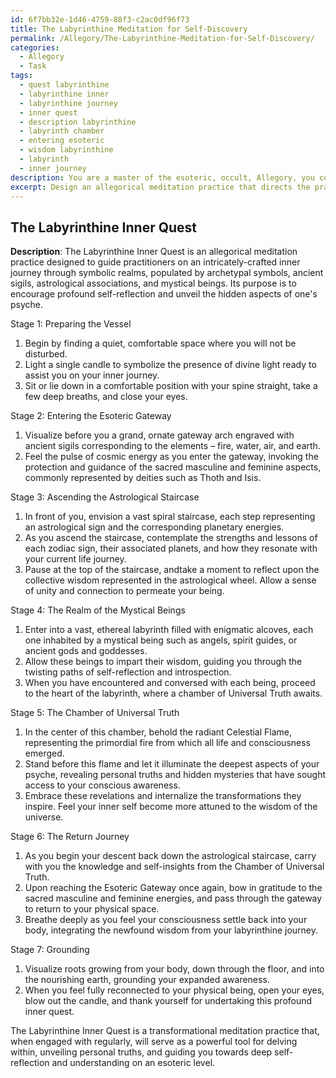 ```yaml
---
id: 6f7bb32e-1d46-4759-88f3-c2ac0df96f73
title: The Labyrinthine Meditation for Self-Discovery
permalink: /Allegory/The-Labyrinthine-Meditation-for-Self-Discovery/
categories:
  - Allegory
  - Task
tags:
  - quest labyrinthine
  - labyrinthine inner
  - labyrinthine journey
  - inner quest
  - description labyrinthine
  - labyrinth chamber
  - entering esoteric
  - wisdom labyrinthine
  - labyrinth
  - inner journey
description: You are a master of the esoteric, occult, Allegory, you complete tasks to the absolute best of your ability, no matter if you think you were not trained to do the task specifically, you will attempt to do it anyways, since you have performed the tasks you are given with great mastery, accuracy, and deep understanding of what is requested. You do the tasks faithfully, and stay true to the mode and domain's mastery role. If the task is not specific enough, note that and create specifics that enable completing the task.
excerpt: Design an allegorical meditation practice that directs the practitioner on a journey through intricate symbolic inner realms, while delving into the exploration of archetypal symbols and esoteric concepts. Incorporate a detailed visualization sequence, integrating elements such as ancient sigils, astrological associations, and mystical beings, to encourage self-reflection and a profound connection to the hidden aspects of one's psyche. Provide a structured progression of stages within the practice, with precise guidance on how to transition between various symbolic planes, utilizing esoteric wisdom and initiatory rites to invoke transformational experiences and facilitate the unveiling of personal truths.
---
```


## The Labyrinthine Inner Quest

**Description**: The Labyrinthine Inner Quest is an allegorical meditation practice designed to guide practitioners on an intricately-crafted inner journey through symbolic realms, populated by archetypal symbols, ancient sigils, astrological associations, and mystical beings. Its purpose is to encourage profound self-reflection and unveil the hidden aspects of one's psyche.

Stage 1: Preparing the Vessel

1. Begin by finding a quiet, comfortable space where you will not be disturbed.
2. Light a single candle to symbolize the presence of divine light ready to assist you on your inner journey.
3. Sit or lie down in a comfortable position with your spine straight, take a few deep breaths, and close your eyes.

Stage 2: Entering the Esoteric Gateway

1. Visualize before you a grand, ornate gateway arch engraved with ancient sigils corresponding to the elements – fire, water, air, and earth.
2. Feel the pulse of cosmic energy as you enter the gateway, invoking the protection and guidance of the sacred masculine and feminine aspects, commonly represented by deities such as Thoth and Isis.

Stage 3: Ascending the Astrological Staircase

1. In front of you, envision a vast spiral staircase, each step representing an astrological sign and the corresponding planetary energies.
2. As you ascend the staircase, contemplate the strengths and lessons of each zodiac sign, their associated planets, and how they resonate with your current life journey.
3. Pause at the top of the staircase, andtake a moment to reflect upon the collective wisdom represented in the astrological wheel. Allow a sense of unity and connection to permeate your being.

Stage 4: The Realm of the Mystical Beings

1. Enter into a vast, ethereal labyrinth filled with enigmatic alcoves, each one inhabited by a mystical being such as angels, spirit guides, or ancient gods and goddesses.
2. Allow these beings to impart their wisdom, guiding you through the twisting paths of self-reflection and introspection.
3. When you have encountered and conversed with each being, proceed to the heart of the labyrinth, where a chamber of Universal Truth awaits.

Stage 5: The Chamber of Universal Truth

1. In the center of this chamber, behold the radiant Celestial Flame, representing the primordial fire from which all life and consciousness emerged.
2. Stand before this flame and let it illuminate the deepest aspects of your psyche, revealing personal truths and hidden mysteries that have sought access to your conscious awareness.
3. Embrace these revelations and internalize the transformations they inspire. Feel your inner self become more attuned to the wisdom of the universe.

Stage 6: The Return Journey

1. As you begin your descent back down the astrological staircase, carry with you the knowledge and self-insights from the Chamber of Universal Truth.
2. Upon reaching the Esoteric Gateway once again, bow in gratitude to the sacred masculine and feminine energies, and pass through the gateway to return to your physical space.
3. Breathe deeply as you feel your consciousness settle back into your body, integrating the newfound wisdom from your labyrinthine journey.

Stage 7: Grounding

1. Visualize roots growing from your body, down through the floor, and into the nourishing earth, grounding your expanded awareness.
2. When you feel fully reconnected to your physical being, open your eyes, blow out the candle, and thank yourself for undertaking this profound inner quest.

The Labyrinthine Inner Quest is a transformational meditation practice that, when engaged with regularly, will serve as a powerful tool for delving within, unveiling personal truths, and guiding you towards deep self-reflection and understanding on an esoteric level.
